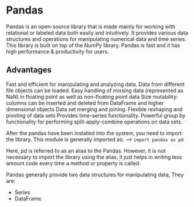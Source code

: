# Pandas
Pandas is an open-source library that is made mainly for working with relational or labeled data both easily and intuitively. It provides various data structures and operations for manipulating numerical data and time series. This library is built on top of the NumPy library. Pandas is fast and it has high performance & productivity for users.

## Advantages 
Fast and efficient for manipulating and analyzing data.
Data from different file objects can be loaded.
Easy handling of missing data (represented as NaN) in floating point as well as non-floating point data
Size mutability: columns can be inserted and deleted from DataFrame and higher dimensional objects
Data set merging and joining.
Flexible reshaping and pivoting of data sets
Provides time-series functionality.
Powerful group by functionality for performing split-apply-combine operations on data sets.

After the pandas have been installed into the system, you need to import the library. This module is generally imported as:
*-->* `import pandas as pd`

Here, pd is referred to as an alias to the Pandas. However, it is not necessary to import the library using the alias, it just helps in writing less amount code every time a method or property is called. 

Pandas generally provide two data structures for manipulating data, They are: 

- Series
- DataFrame